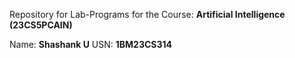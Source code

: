 Repository for Lab-Programs for the Course: **Artificial Intelligence (23CS5PCAIN)**

Name: **Shashank U**
USN: **1BM23CS314**
